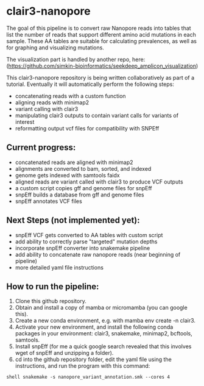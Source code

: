 # clair3-nanopore

The goal of this pipeline is to convert raw Nanopore reads into tables that list
the number of reads that support different amino acid mutations in each sample.
These AA tables are suitable for calculating prevalences, as well as for
graphing and visualizing mutations.

The visualization part is handled by another repo, here:
(https://github.com/simkin-bioinformatics/seekdeep_amplicon_visualization)

This clair3-nanopore repository is being written collaboratively as part of a
tutorial. Eventually it will automatically perform the following steps:

- concatenating reads with a custom function
- aligning reads with minimap2
- variant calling with clair3
- manipulating clair3 outputs to contain variant calls for variants of interest
- reformatting output vcf files for compatibility with SNPEff

## Current progress:

- concatenated reads are aligned with minimap2
- alignments are converted to bam, sorted, and indexed
- genome gets indexed with samtools faidx
- aligned reads are variant called with clair3 to produce VCF outputs
- a custom script copies gff and genome files for snpEff
- snpEff builds a database from gff and genome files
- snpEff annotates VCF files

## Next Steps (not implemented yet):

- snpEff VCF gets converted to AA tables with custom script
- add ability to correctly parse "targeted" mutation depths
- incorporate snpEff converter into snakemake pipeline
- add ability to concatenate raw nanopore reads (near beginning of pipeline)
- more detailed yaml file instructions

## How to run the pipeline:

1. Clone this github repository.
2. Obtain and install a copy of mamba or micromamba (you can google this).
3. Create a new conda environment, e.g. with mamba env create -n clair3.
4. Activate your new environment, and install the following conda packages in
   your environment: clair3, snakemake, minimap2, bcftools, samtools.
5. Install snpEff (for me a quick google search revealed that this involves wget
   of snpEff and unzipping a folder).
6. cd into the github repository folder, edit the yaml file using the
instructions, and run the program with this command:

`shell
snakemake -s nanopore_variant_annotation.smk --cores 4
`